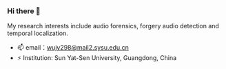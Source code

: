 ### Hi there 👋

My research interests include audio forensics, forgery audio detection and temporal localization.

- 📫 email：wujy298@mail2.sysu.edu.cn
- ⚡ Institution: Sun Yat-Sen University, Guangdong, China
